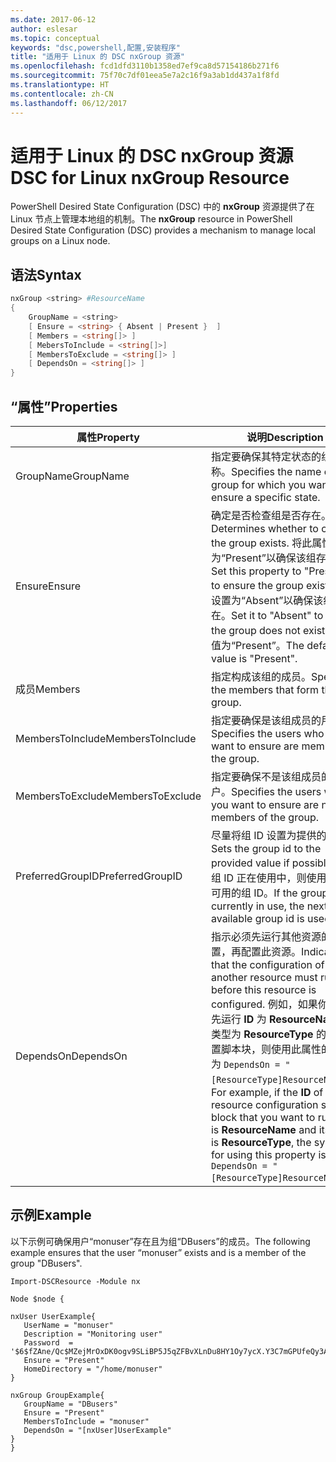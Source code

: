 ```yaml
---
ms.date: 2017-06-12
author: eslesar
ms.topic: conceptual
keywords: "dsc,powershell,配置,安装程序"
title: "适用于 Linux 的 DSC nxGroup 资源"
ms.openlocfilehash: fcd1dfd3110b1358ed7ef9ca8d57154186b271f6
ms.sourcegitcommit: 75f70c7df01eea5e7a2c16f9a3ab1dd437a1f8fd
ms.translationtype: HT
ms.contentlocale: zh-CN
ms.lasthandoff: 06/12/2017
---
```

# <a name="dsc-for-linux-nxgroup-resource"></a><span data-ttu-id="0d1f8-103">适用于 Linux 的 DSC nxGroup 资源</span><span class="sxs-lookup"><span data-stu-id="0d1f8-103">DSC for Linux nxGroup Resource</span></span>

<span data-ttu-id="0d1f8-104">PowerShell Desired State Configuration (DSC) 中的 **nxGroup** 资源提供了在 Linux 节点上管理本地组的机制。</span><span class="sxs-lookup"><span data-stu-id="0d1f8-104">The **nxGroup** resource in PowerShell Desired State Configuration (DSC) provides a mechanism to manage local groups on a Linux node.</span></span>

## <a name="syntax"></a><span data-ttu-id="0d1f8-105">语法</span><span class="sxs-lookup"><span data-stu-id="0d1f8-105">Syntax</span></span>

```powershell
nxGroup <string> #ResourceName
{
    GroupName = <string>
    [ Ensure = <string> { Absent | Present }  ]
    [ Members = <string[]> ]
    [ MebersToInclude = <string[]>]
    [ MembersToExclude = <string[]> ]
    [ DependsOn = <string[]> ]
}

```

## <a name="properties"></a><span data-ttu-id="0d1f8-106">“属性”</span><span class="sxs-lookup"><span data-stu-id="0d1f8-106">Properties</span></span>

|  <span data-ttu-id="0d1f8-107">属性</span><span class="sxs-lookup"><span data-stu-id="0d1f8-107">Property</span></span> |  <span data-ttu-id="0d1f8-108">说明</span><span class="sxs-lookup"><span data-stu-id="0d1f8-108">Description</span></span> | 
|---|---|
| <span data-ttu-id="0d1f8-109">GroupName</span><span class="sxs-lookup"><span data-stu-id="0d1f8-109">GroupName</span></span>| <span data-ttu-id="0d1f8-110">指定要确保其特定状态的组的名称。</span><span class="sxs-lookup"><span data-stu-id="0d1f8-110">Specifies the name of the group for which you want to ensure a specific state.</span></span>| 
| <span data-ttu-id="0d1f8-111">Ensure</span><span class="sxs-lookup"><span data-stu-id="0d1f8-111">Ensure</span></span>| <span data-ttu-id="0d1f8-112">确定是否检查组是否存在。</span><span class="sxs-lookup"><span data-stu-id="0d1f8-112">Determines whether to check if the group exists.</span></span> <span data-ttu-id="0d1f8-113">将此属性设置为“Present”以确保该组存在。</span><span class="sxs-lookup"><span data-stu-id="0d1f8-113">Set this property to "Present" to ensure the group exists.</span></span> <span data-ttu-id="0d1f8-114">将其设置为“Absent”以确保该组不存在。</span><span class="sxs-lookup"><span data-stu-id="0d1f8-114">Set it to "Absent" to ensure the group does not exist.</span></span> <span data-ttu-id="0d1f8-115">默认值为“Present”。</span><span class="sxs-lookup"><span data-stu-id="0d1f8-115">The default value is "Present".</span></span>| 
| <span data-ttu-id="0d1f8-116">成员</span><span class="sxs-lookup"><span data-stu-id="0d1f8-116">Members</span></span>| <span data-ttu-id="0d1f8-117">指定构成该组的成员。</span><span class="sxs-lookup"><span data-stu-id="0d1f8-117">Specifies the members that form the group.</span></span>| 
| <span data-ttu-id="0d1f8-118">MembersToInclude</span><span class="sxs-lookup"><span data-stu-id="0d1f8-118">MembersToInclude</span></span>| <span data-ttu-id="0d1f8-119">指定要确保是该组成员的用户。</span><span class="sxs-lookup"><span data-stu-id="0d1f8-119">Specifies the users who you want to ensure are members of the group.</span></span>| 
| <span data-ttu-id="0d1f8-120">MembersToExclude</span><span class="sxs-lookup"><span data-stu-id="0d1f8-120">MembersToExclude</span></span>| <span data-ttu-id="0d1f8-121">指定要确保不是该组成员的用户。</span><span class="sxs-lookup"><span data-stu-id="0d1f8-121">Specifies the users who you want to ensure are not members of the group.</span></span>| 
| <span data-ttu-id="0d1f8-122">PreferredGroupID</span><span class="sxs-lookup"><span data-stu-id="0d1f8-122">PreferredGroupID</span></span>| <span data-ttu-id="0d1f8-123">尽量将组 ID 设置为提供的值。</span><span class="sxs-lookup"><span data-stu-id="0d1f8-123">Sets the group id to the provided value if possible.</span></span> <span data-ttu-id="0d1f8-124">如果组 ID 正在使用中，则使用下一个可用的组 ID。</span><span class="sxs-lookup"><span data-stu-id="0d1f8-124">If the group id is currently in use, the next available group id is used.</span></span>| 
| <span data-ttu-id="0d1f8-125">DependsOn</span><span class="sxs-lookup"><span data-stu-id="0d1f8-125">DependsOn</span></span> | <span data-ttu-id="0d1f8-126">指示必须先运行其他资源的配置，再配置此资源。</span><span class="sxs-lookup"><span data-stu-id="0d1f8-126">Indicates that the configuration of another resource must run before this resource is configured.</span></span> <span data-ttu-id="0d1f8-127">例如，如果你想要首先运行 **ID** 为 **ResourceName**、类型为 **ResourceType** 的资源配置脚本块，则使用此属性的语法为 `DependsOn = "[ResourceType]ResourceName"`。</span><span class="sxs-lookup"><span data-stu-id="0d1f8-127">For example, if the **ID** of the resource configuration script block that you want to run first is **ResourceName** and its type is **ResourceType**, the syntax for using this property is `DependsOn = "[ResourceType]ResourceName"`.</span></span>| 

## <a name="example"></a><span data-ttu-id="0d1f8-128">示例</span><span class="sxs-lookup"><span data-stu-id="0d1f8-128">Example</span></span>

<span data-ttu-id="0d1f8-129">以下示例可确保用户“monuser”存在且为组“DBusers”的成员。</span><span class="sxs-lookup"><span data-stu-id="0d1f8-129">The following example ensures that the user “monuser” exists and is a member of the group "DBusers".</span></span>

```
Import-DSCResource -Module nx 

Node $node {

nxUser UserExample{
   UserName = "monuser"
   Description = "Monitoring user"
   Password  =    '$6$fZAne/Qc$MZejMrOxDK0ogv9SLiBP5J5qZFBvXLnDu8HY1Oy7ycX.Y3C7mGPUfeQy3A82ev3zIabhDQnj2ayeuGn02CqE/0'
   Ensure = "Present"
   HomeDirectory = "/home/monuser"
}
 
nxGroup GroupExample{
   GroupName = "DBusers"
   Ensure = "Present"
   MembersToInclude = "monuser"
   DependsOn = "[nxUser]UserExample"            
}
}
```

